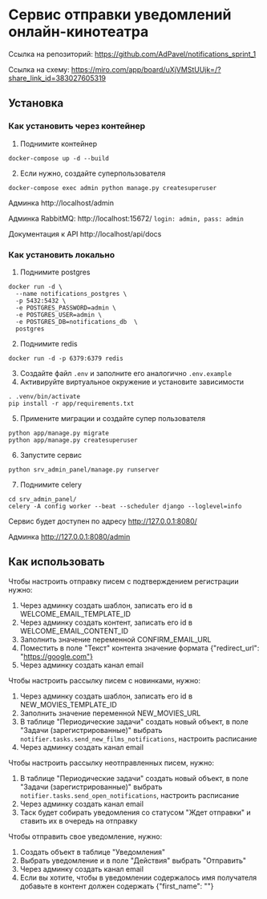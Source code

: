 # Сервис отправки уведомлений онлайн-кинотеатра

Ссылка на репозиторий: https://github.com/AdPavel/notifications_sprint_1

Ссылка на схему: https://miro.com/app/board/uXjVMStUUjk=/?share_link_id=383027605319

## Установка
### Как установить через контейнер
1. Поднимите контейнер
```
docker-compose up -d --build
```
2. Если нужно, создайте суперпользователя
```
docker-compose exec admin python manage.py createsuperuser
```

Админка http://localhost/admin

Админка RabbitMQ: http://localhost:15672/ ``` login: admin, pass: admin ```

Документация к API http://localhost/api/docs

### Как установить локально
1. Поднимите postgres
```
docker run -d \
  --name notifications_postgres \
  -p 5432:5432 \
  -e POSTGRES_PASSWORD=admin \
  -e POSTGRES_USER=admin \
  -e POSTGRES_DB=notifications_db  \
  postgres
```
2. Поднимите redis
```
docker run -d -p 6379:6379 redis
```
3. Создайте файл `.env` и заполните его аналогично `.env.example`
4. Активируйте виртуальное окружение и установите зависимости
```
. .venv/bin/activate
pip install -r app/requirements.txt
```
5. Примените миграции и создайте супер пользователя
```
python app/manage.py migrate
python app/manage.py createsuperuser
```
6. Запустите сервис
```
python srv_admin_panel/manage.py runserver
```
7. Поднимите celery
```
cd srv_admin_panel/
celery -A config worker --beat --scheduler django --loglevel=info
```

Сервис будет доступен по адресу http://127.0.0.1:8080/

Админка http://127.0.0.1:8080/admin

## Как использовать

Чтобы настроить отправку писем с подтверждением регистрации нужно:
1. Через админку создать шаблон, записать его id в WELCOME_EMAIL_TEMPLATE_ID
2. Через админку создать контент, записать его id в WELCOME_EMAIL_CONTENT_ID
3. Заполнить значение переменной CONFIRM_EMAIL_URL
4. Поместить в поле "Текст" контента значение формата {"redirect_url": "https://google.com"}
5. Через админку создать канал email

Чтобы настроить рассылку писем с новинками, нужно:
1. Через админку создать шаблон, записать его id в NEW_MOVIES_TEMPLATE_ID
2. Заполнить значение переменной NEW_MOVIES_URL
3. В таблице "Периодические задачи" создать новый объект, в поле "Задачи (зарегистрированные)" выбрать `notifier.tasks.send_new_films_notifications`, настроить расписание
4. Через админку создать канал email

Чтобы настроить рассылку неотправленных писем, нужно:
1. В таблице "Периодические задачи" создать новый объект, в поле "Задачи (зарегистрированные)" выбрать `notifier.tasks.send_open_notifications`, настроить расписание
2. Через админку создать канал email
3. Таск будет собирать уведомления со статусом "Ждет отправки" и ставить их в очередь на отправку

Чтобы отправить свое уведомление, нужно:
1. Создать объект в таблице "Уведомления"
2. Выбрать уведомление и в поле "Действия" выбрать "Отправить"
3. Через админку создать канал email
4. Если вы хотите, чтобы в уведомлении содержалось имя получателя добавьте в контент должен содержать {"first_name": ""}
